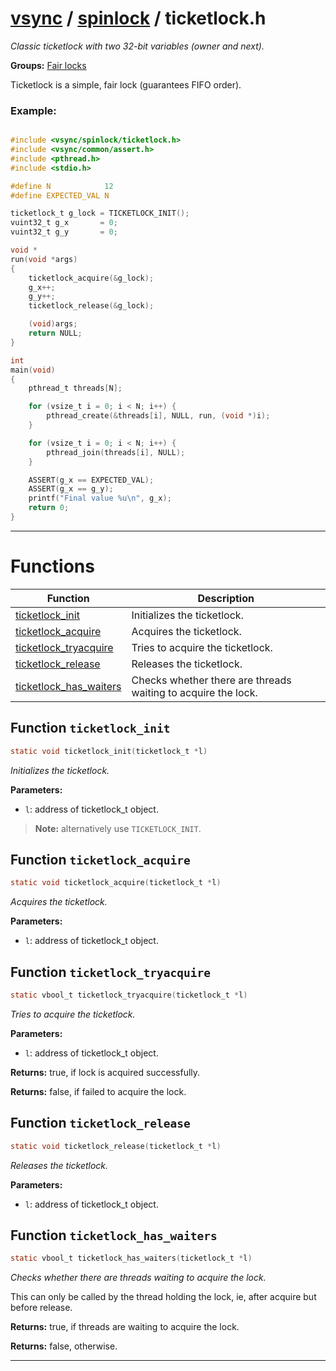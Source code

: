 #  [vsync](../README.md) / [spinlock](README.md) / ticketlock.h
_Classic ticketlock with two 32-bit variables (owner and next)._ 

**Groups:** [Fair locks](GROUP_fair_lock.md)

Ticketlock is a simple, fair lock (guarantees FIFO order).


### Example:



```c

#include <vsync/spinlock/ticketlock.h>
#include <vsync/common/assert.h>
#include <pthread.h>
#include <stdio.h>

#define N            12
#define EXPECTED_VAL N

ticketlock_t g_lock = TICKETLOCK_INIT();
vuint32_t g_x       = 0;
vuint32_t g_y       = 0;

void *
run(void *args)
{
    ticketlock_acquire(&g_lock);
    g_x++;
    g_y++;
    ticketlock_release(&g_lock);

    (void)args;
    return NULL;
}

int
main(void)
{
    pthread_t threads[N];

    for (vsize_t i = 0; i < N; i++) {
        pthread_create(&threads[i], NULL, run, (void *)i);
    }

    for (vsize_t i = 0; i < N; i++) {
        pthread_join(threads[i], NULL);
    }

    ASSERT(g_x == EXPECTED_VAL);
    ASSERT(g_x == g_y);
    printf("Final value %u\n", g_x);
    return 0;
}
```

 

---
# Functions 

| Function | Description |
|---|---|
| [ticketlock_init](ticketlock.h.md#function-ticketlock_init) | Initializes the ticketlock.  |
| [ticketlock_acquire](ticketlock.h.md#function-ticketlock_acquire) | Acquires the ticketlock.  |
| [ticketlock_tryacquire](ticketlock.h.md#function-ticketlock_tryacquire) | Tries to acquire the ticketlock.  |
| [ticketlock_release](ticketlock.h.md#function-ticketlock_release) | Releases the ticketlock.  |
| [ticketlock_has_waiters](ticketlock.h.md#function-ticketlock_has_waiters) | Checks whether there are threads waiting to acquire the lock.  |

##  Function `ticketlock_init`

```c
static void ticketlock_init(ticketlock_t *l)
``` 
_Initializes the ticketlock._ 




**Parameters:**

- `l`: address of ticketlock_t object.


> **Note:** alternatively use `TICKETLOCK_INIT`. 


##  Function `ticketlock_acquire`

```c
static void ticketlock_acquire(ticketlock_t *l)
``` 
_Acquires the ticketlock._ 




**Parameters:**

- `l`: address of ticketlock_t object. 




##  Function `ticketlock_tryacquire`

```c
static vbool_t ticketlock_tryacquire(ticketlock_t *l)
``` 
_Tries to acquire the ticketlock._ 




**Parameters:**

- `l`: address of ticketlock_t object. 


**Returns:** true, if lock is acquired successfully. 

**Returns:** false, if failed to acquire the lock. 



##  Function `ticketlock_release`

```c
static void ticketlock_release(ticketlock_t *l)
``` 
_Releases the ticketlock._ 




**Parameters:**

- `l`: address of ticketlock_t object. 




##  Function `ticketlock_has_waiters`

```c
static vbool_t ticketlock_has_waiters(ticketlock_t *l)
``` 
_Checks whether there are threads waiting to acquire the lock._ 


This can only be called by the thread holding the lock, ie, after acquire but before release.


**Returns:** true, if threads are waiting to acquire the lock. 

**Returns:** false, otherwise. 




---
